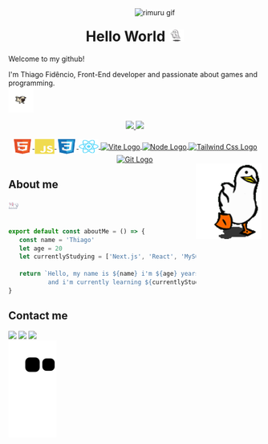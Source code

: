 <!--first-gif-->
<img align="right" src=".github/workflows/rimuru.gif" alt="rimuru gif"  width="50%"/>

<!--profile-->
 <h1 align="center">Hello World <img src=".github/workflows/ghost.gif" alt="ghost gif" width="6%"></h1>
 <p align="left">Welcome to my github!

  I'm Thiago Fidêncio, Front-End developer and
 passionate about games and programming.
   <br>
 <img src=".github/workflows/pug.gif" alt="pug gif" width="10%">
 </p>
 
 <!-- github -->
 <div align="center">
    <a href="https://github.com/ythiago03">
  <img height="150em" src="https://github-readme-stats.vercel.app/api?username=ythiago03&show_icons=true&theme=tokyonight&include_all_commits=true&count_private=true"/>
 <img height="150em" src="https://github-readme-stats.vercel.app/api/top-langs/?username=ythiago03&layout=compact&langs_count=7&theme=tokyonight"/>
</div>
 
 <!-- icons -->
<div style="display: inline_block" align="center"><br>
   <a href="https://developer.mozilla.org/pt-BR/docs/Web/HTML">
     <img align="center" alt="HTML Logo" height="30" width="40" src="https://raw.githubusercontent.com/devicons/devicon/master/icons/html5/html5-original.svg">
   </a>  
   <a href="https://developer.mozilla.org/pt-BR/docs/Web/JavaScript">
     <img align="center" alt="JavaScript Logo" height="30" width="40" src="https://raw.githubusercontent.com/devicons/devicon/master/icons/javascript/javascript-plain.svg">        </a>
   <a href="https://developer.mozilla.org/pt-BR/docs/Web/CSS">
     <img align="center" alt="CSS Logo" height="30" width="40" src="https://raw.githubusercontent.com/devicons/devicon/master/icons/css3/css3-original.svg">
  </a>  
  <a href="https://pt-br.reactjs.org/"> 
     <img align="center" alt="React Logo" height="30" width="40" src="https://raw.githubusercontent.com/devicons/devicon/master/icons/react/react-original.svg">
  </a>  
  <a href="https://vitejs.dev/"> 
     <img align="center" alt="Vite Logo" height="40" width="40" src="https://vitejs.dev/logo-with-shadow.png">
  </a>     
 <a href="https://nodejs.org/en/about"> 
     <img align="center" alt="Node Logo" height="40" width="40" src="https://walde.co/wp-content/uploads/2016/09/nodejs_logo.png">
  </a>  
 <a href="https://tailwindcss.com/"> 
     <img align="center" alt="Tailwind Css Logo" height="40" width="40" src="https://upload.wikimedia.org/wikipedia/commons/thumb/d/d5/Tailwind_CSS_Logo.svg/2048px-Tailwind_CSS_Logo.svg.png">
  </a> 
  <a href="https://git-scm.com/"> 
     <img align="center" alt="Git Logo" height="30" width="40" src="https://git-scm.com/images/logos/downloads/Git-Icon-1788C.png">
  </a>
<!--  <a href=""> 
     <img align="center" alt=" Logo" height="30" width="40" src="">
  </a>   -->
</div>
  <!--pato-->
  <img align="right" alt="pato gif" height="150" src=".github/workflows/pato-juan.gif" >

 <!--about-->
 <h2> About me</h2>
 <!--
 <ul>
     <li> 👨🏻‍💻 I'm looking for an internship as a front-end developer</li>
     <li>🌱 I am currently studying JS, HTML, CSS, REACT and APIs</li>
  
 </ul>-->
 
 <img src=".github/workflows/rabbit.gif" alt="bunny gif" width="4%">
 
 ```js
 
 export default const aboutMe = () => {
    const name = 'Thiago'
    let age = 20
    let currentlyStudying = ['Next.js', 'React', 'MySQL', 'Typescript', 'English']

    return `Hello, my name is ${name} i'm ${age} years old 
            and i'm currently learning ${currentlyStudying}`
 }
 
 ``` 
 <!--contact-->
 
 <h2>Contact me</h2>
 
  <div align="left" style="display: inline_block">
     <a href="mailto:ythiagohcfidencio@gmail.com" ><img src="https://img.shields.io/badge/Gmail-D14836?style=for-the-badge&logo=gmail&logoColor=white"    target="_blank"></a>
     <a href="https://www.linkedin.com/in/thiago-fid%C3%AAncio-a24578224/" target="_blank" ><img src="https://img.shields.io/badge/-LinkedIn-%230077B5?style=for-the-badge&logo=linkedin&logoColor=white" target="_blank"></a> 
     <a href="https://codepen.io/Ythiago03" target="_blank" ><img src="https://img.shields.io/badge/Codepen-000000?style=for-the-badge&logo=codepen&logoColor=white" target="_blank"></a> 
  
  </div>

 <!--snake-->
  <img src="https://github.com/ythiago03/ythiago03/blob/output/github-contribution-grid-snake.svg">

